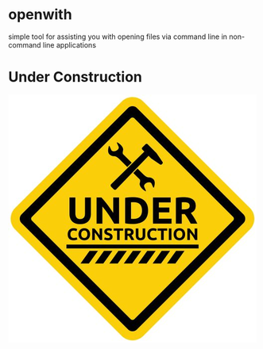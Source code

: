 # openwith
simple tool for assisting you with opening files via command line in non-command line applications

# Under Construction
![Alt text](https://raw.githubusercontent.com/craigcarter42/openwith/master/f928e27b6513d0d9c25a1b80293b12d1--under-construction-sign-construction-clipart.jpg "Optional title")
